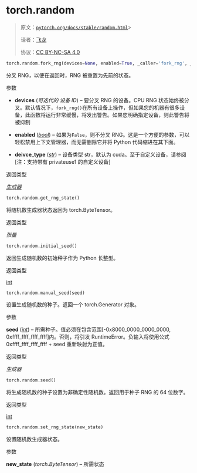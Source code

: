 # torch.random

> 原文：[`pytorch.org/docs/stable/random.html`](https://pytorch.org/docs/stable/random.html)> 
>
> 译者：[飞龙](https://github.com/wizardforcel)
>
> 协议：[CC BY-NC-SA 4.0](http://creativecommons.org/licenses/by-nc-sa/4.0/)


```py
torch.random.fork_rng(devices=None, enabled=True, _caller='fork_rng', _devices_kw='devices', device_type='cuda')
```

分叉 RNG，以便在返回时，RNG 被重置为先前的状态。

参数

+   **devices** (*可迭代的* *设备 ID*) – 要分叉 RNG 的设备。CPU RNG 状态始终被分叉。默认情况下，`fork_rng()`在所有设备上操作，但如果您的机器有很多设备，此函数将运行非常缓慢，将发出警告。如果您明确指定设备，则此警告将被抑制

+   **enabled** ([*bool*](https://docs.python.org/3/library/functions.html#bool "(在 Python v3.12 中)")) – 如果为`False`，则不分叉 RNG。这是一个方便的参数，可以轻松禁用上下文管理器，而无需删除它并将 Python 代码缩进在其下面。

+   **deivce_type** ([*str*](https://docs.python.org/3/library/stdtypes.html#str "(在 Python v3.12 中)")) – 设备类型 str，默认为 cuda。至于自定义设备，请参阅[注：支持带有 privateuse1 的自定义设备]

返回类型

[*生成器*](https://docs.python.org/3/library/typing.html#typing.Generator "(在 Python v3.12 中)")

```py
torch.random.get_rng_state()
```

将随机数生成器状态返回为 torch.ByteTensor。

返回类型

*张量*

```py
torch.random.initial_seed()
```

返回生成随机数的初始种子作为 Python 长整型。

返回类型

[int](https://docs.python.org/3/library/functions.html#int "(在 Python v3.12 中)")

```py
torch.random.manual_seed(seed)
```

设置生成随机数的种子。返回一个 torch.Generator 对象。

参数

**seed** ([*int*](https://docs.python.org/3/library/functions.html#int "(在 Python v3.12 中)")) – 所需种子。值必须在包含范围[-0x8000_0000_0000_0000, 0xffff_ffff_ffff_ffff]内。否则，将引发 RuntimeError。负输入将使用公式 0xffff_ffff_ffff_ffff + seed 重新映射为正值。

返回类型

*生成器*

```py
torch.random.seed()
```

将生成随机数的种子设置为非确定性随机数。返回用于种子 RNG 的 64 位数字。

返回类型

[int](https://docs.python.org/3/library/functions.html#int "(在 Python v3.12 中)")

```py
torch.random.set_rng_state(new_state)
```

设置随机数生成器状态。

参数

**new_state** (*torch.ByteTensor*) – 所需状态
